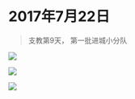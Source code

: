 <script src="../../../js/lazysize.min.js"></script>
<script src="../../../js/head.js"></script>
<link href="../../../style.css" rel="stylesheet" >

# 2017年7月22日

> 支教第9天， 第一批进城小分队

![](https://yumiao-static.oss-cn-beijing.aliyuncs.com/image/2017/07/22/IMG_0853.PNG?x-oss-process=style/small)

![](https://yumiao-static.oss-cn-beijing.aliyuncs.com/image/2017/07/22/IMG_0854.JPG?x-oss-process=style/small)

![](https://yumiao-static.oss-cn-beijing.aliyuncs.com/image/2017/07/22/IMG_0855.PNG?x-oss-process=style/small)

<script src="../../../js/x-oss-process.js"></script>

